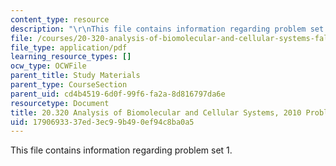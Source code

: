 ```yaml
---
content_type: resource
description: "\r\nThis file contains information regarding problem set 1."
file: /courses/20-320-analysis-of-biomolecular-and-cellular-systems-fall-2012/1790693337ed3ec99b490ef94c8ba0a5_MIT20_320F12_Fa2010_PS1_pr.pdf
file_type: application/pdf
learning_resource_types: []
ocw_type: OCWFile
parent_title: Study Materials
parent_type: CourseSection
parent_uid: cd4b4519-6d0f-99f6-fa2a-8d816797da6e
resourcetype: Document
title: 20.320 Analysis of Biomolecular and Cellular Systems, 2010 Problem Set 1
uid: 17906933-37ed-3ec9-9b49-0ef94c8ba0a5
---
```


This file contains information regarding problem set 1.

